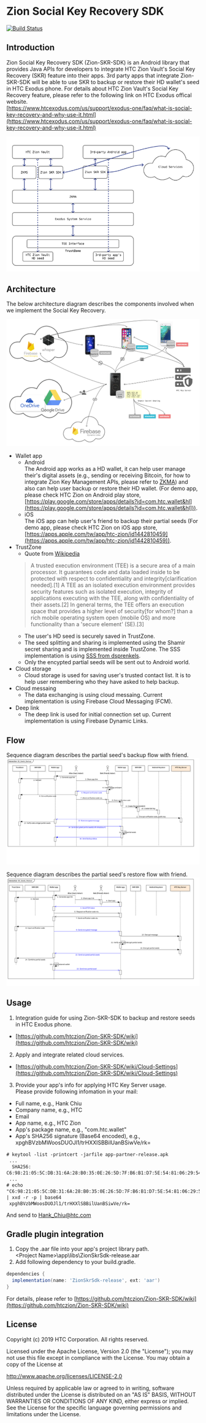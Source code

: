 # Zion Social Key Recovery SDK
[![Build Status](https://travis-ci.com/htczion/Zion-SKR-SDK.svg?branch=master)](https://travis-ci.com/htczion/Zion-SKR-SDK)


## Introduction

Zion Social Key Recovery SDK (Zion-SKR-SDK) is an Android library that provides Java APIs for developers to integrate HTC Zion Vault's Social Key Recovery (SKR) feature into their apps. 3rd party apps that integrate Zion-SKR-SDK will be able to use SKR to backup or restore their HD wallet's seed in HTC Exodus phone. For details about HTC Zion Vault's Social Key Recovery feature, please refer to the following link on HTC Exodus offical website.  
[https://www.htcexodus.com/us/support/exodus-one/faq/what-is-social-key-recovery-and-why-use-it.html](https://www.htcexodus.com/us/support/exodus-one/faq/what-is-social-key-recovery-and-why-use-it.html)

![SDK](media/sdk.png "SDK")


## Architecture

The below architecture diagram describes the components involved when we implement the Social Key Recovery.

![Architecture](media/architecture.png "Architecture")

* Wallet app
  * Android  
 The Android app works as a HD wallet, it can help user manage their's digital assets (e.g., sending or receiving Bitcoin, for how to integrate Zion Key Management APIs, please refer to [ZKMA](https://github.com/htczion/ZKMA)) and also can help user backup or restore their HD wallet. (For demo app, please check HTC Zion on Android play store, [https://play.google.com/store/apps/details?id=com.htc.wallet&hl](https://play.google.com/store/apps/details?id=com.htc.wallet&hl])).
  * iOS  
 The iOS app can help user's friend to backup their partial seeds (For demo app, please check HTC Zion on iOS app store, [https://apps.apple.com/tw/app/htc-zion/id1442810459](https://apps.apple.com/tw/app/htc-zion/id1442810459)).
* TrustZone  
  * Quote from [Wikipedia](https://en.wikipedia.org/wiki/Trusted_execution_environment)
  > A trusted execution environment (TEE) is a secure area of a main processor. It guarantees code and data loaded inside to be protected with respect to confidentiality and integrity[clarification needed].[1] A TEE as an isolated execution environment provides security features such as isolated execution, integrity of applications executing with the TEE, along with confidentiality of their assets.[2] In general terms, the TEE offers an execution space that provides a higher level of security[for whom?] than a rich mobile operating system open (mobile OS) and more functionality than a 'secure element' (SE).[3]  
  * The user's HD seed is securely saved in TrustZone.  
  * The seed splitting and sharing is implemented using the Shamir secret sharing and is implemented inside TrustZone. The SSS implementation is using [SSS from dsprenkels](https://github.com/dsprenkels/sss).  
  * Only the encypted partial seeds will be sent out to Android world.
* Cloud storage  
  * Cloud storage is used for saving user's trusted contact list. It is to help user remembering who they have asked to help backup.
* Cloud messaing  
  * The data exchanging is using cloud messaing. Current implementation is using Firebase Cloud Messaging (FCM).
* Deep link  
  * The deep link is used for initial connection set up. Current implementation is using Firebase Dynamic Links.


## Flow

Sequence diagram describes the partial seed's backup flow with friend.  
![Backup](media/skr_seeds_backup.png "Backup")

Sequence diagram describes the partial seed's restore flow with friend.  
![Restore](media/skr_seeds_restore.png "Restore")


## Usage

1. Integration guide for using Zion-SKR-SDK to backup and restore seeds in HTC Exodus phone.
  * [https://github.com/htczion/Zion-SKR-SDK/wiki](https://github.com/htczion/Zion-SKR-SDK/wiki)
2. Apply and integrate related cloud services.
  * [https://github.com/htczion/Zion-SKR-SDK/wiki/Cloud-Settings](https://github.com/htczion/Zion-SKR-SDK/wiki/Cloud-Settings)
3. Provide your app's info for applying HTC Key Server usage.  
 Please provide following infomation in your mail:
  * Full name, e.g., Hank Chiu
  * Company name, e.g., HTC
  * Email
  * App name, e.g., HTC Zion
  * App's package name, e.g., "com.htc.wallet"
  * App's SHA256 signature (Base64 encoded), e.g., xpghBVzbMWoosDUOJl1/trHXXlSBBilUanBSiwVe/rk=
 ```
 # keytool -list -printcert -jarfile app-partner-release.apk  
  ...
   SHA256: C6:98:21:05:5C:DB:31:6A:28:B0:35:0E:26:5D:7F:B6:B1:D7:5E:54:81:06:29:54:6A:70:52:8B:05:5E:FE:B9
  ...
 # echo "C6:98:21:05:5C:DB:31:6A:28:B0:35:0E:26:5D:7F:B6:B1:D7:5E:54:81:06:29:54:6A:70:52:8B:05:5E:FE:B9" | xxd -r -p | base64  
  xpghBVzbMWoosDUOJl1/trHXXlSBBilUanBSiwVe/rk=
 ```   
  And send to [Hank_Chiu@htc.com](mailto:hank_chiu@htc.com)


## Gradle plugin integration

1. Copy the .aar file into your app's project library path.  
    \<Project Name\>\app\libs\ZionSkrSdk-release.aar  
2. Add following dependency to your build.gradle.  

```gradle
dependencies {
  implementation(name: 'ZionSkrSdk-release', ext: 'aar')     
}
```

For details, please refer to [https://github.com/htczion/Zion-SKR-SDK/wiki](https://github.com/htczion/Zion-SKR-SDK/wiki)


## License

Copyright (c) 2019 HTC Corporation. All rights reserved.

Licensed under the Apache License, Version 2.0 (the "License");
you may not use this file except in compliance with the License.
You may obtain a copy of the License at

http://www.apache.org/licenses/LICENSE-2.0

Unless required by applicable law or agreed to in writing, software
distributed under the License is distributed on an "AS IS" BASIS,
WITHOUT WARRANTIES OR CONDITIONS OF ANY KIND, either express or implied.
See the License for the specific language governing permissions and
limitations under the License.
